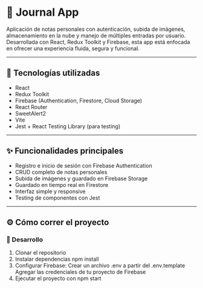 # 📓 Journal App

Aplicación de notas personales con autenticación, subida de imágenes, almacenamiento en la nube y manejo de múltiples entradas por usuario. Desarrollada con React, Redux Toolkit y Firebase, esta app está enfocada en ofrecer una experiencia fluida, segura y funcional.

---

## 🚀 Tecnologías utilizadas

- React
- Redux Toolkit
- Firebase (Authentication, Firestore, Cloud Storage)
- React Router
- SweetAlert2
- Vite
- Jest + React Testing Library (para testing)

---

## ✨ Funcionalidades principales

- Registro e inicio de sesión con Firebase Authentication
- CRUD completo de notas personales
- Subida de imágenes y guardado en Firebase Storage
- Guardado en tiempo real en Firestore
- Interfaz simple y responsive
- Testing de componentes con Jest

---

## ⚙️ Cómo correr el proyecto

### 🔧 Desarrollo

1. Clonar el repositorio
2. Instalar dependencias
npm install
3. Configurar Firebase:
Crear un archivo .env a partir del .env.template
Agregar las credenciales de tu proyecto de Firebase
4. Ejecutar el proyecto con npm start
